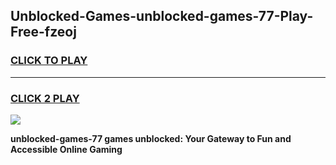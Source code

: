 
## Unblocked-Games-unblocked-games-77-Play-Free-fzeoj
<h3>
<a href="https://premium76.site?title=unblocked-games-77&ref=19M">CLICK TO PLAY</a></h3>
<hr>

<h3>
<a href="https://premium76.site?title=unblocked-games-77&ref=19M">CLICK 2 PLAY</a>
  
</h3>

<a href="https://premium76.site?title=unblocked-games-77&ref=19M"><img src="https://clearcache.store/games.png"></a>


**unblocked-games-77 games unblocked: Your Gateway to Fun and Accessible Online Gaming**
